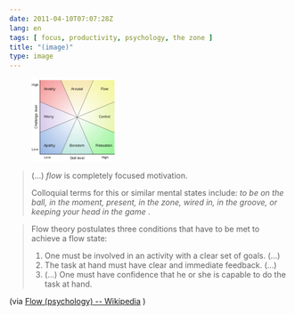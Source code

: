```yaml
---
date: 2011-04-10T07:07:28Z
lang: en
tags: [ focus, productivity, psychology, the zone ]
title: "(image)"
type: image
---
```


<figure>
<a
href="https://hugo.ferreira.cc/flow-is-completely-focused-motivation/attachment/1089/"
rel="attachment"><img
src="tumblr_ljg347btVk1qz82meo1_400-150x150.png"
width="150" height="150" /></a></figure>

> (...) *flow* is completely focused motivation.
>
> Colloquial terms for this or similar mental states include: *to be on
> the ball, in the moment, present, in the zone, wired in, in the
> groove, or keeping your head in the game* .

> Flow theory postulates three conditions that have to be met to achieve
> a flow state:
>
> 1.  One must be involved in an activity with a clear set of goals.
>     (...)
> 2.  The task at hand must have clear and immediate feedback. (...)
> 3.  (...) One must have confidence that he or she is capable to do the
>     task at hand.

(via [Flow (psychology) --
Wikipedia](http://en.wikipedia.org/wiki/Flow_(psychology)#Conditions_for_flow)
)


